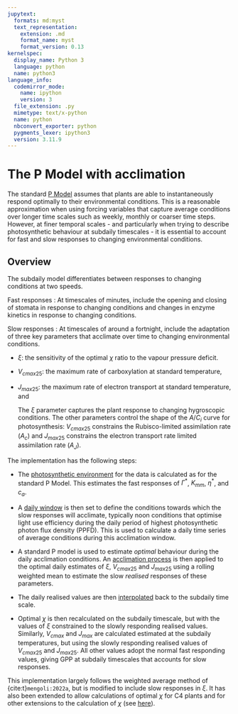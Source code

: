 ```yaml
---
jupytext:
  formats: md:myst
  text_representation:
    extension: .md
    format_name: myst
    format_version: 0.13
kernelspec:
  display_name: Python 3
  language: python
  name: python3
language_info:
  codemirror_mode:
    name: ipython
    version: 3
  file_extension: .py
  mimetype: text/x-python
  name: python
  nbconvert_exporter: python
  pygments_lexer: ipython3
  version: 3.11.9
---
```


# The P Model with acclimation

The standard [P Model](../pmodel_details/pmodel_overview.md) assumes that plants are
able to instantaneously respond optimally to their environmental conditions. This is a
reasonable approximation when using forcing variables that capture average conditions
over longer time scales such as weekly, monthly or coarser time steps. However, at finer
temporal scales - and particularly when trying to describe photosynthetic behaviour at
subdaily timescales - it is essential to account for fast and slow responses to changing
environmental conditions.

## Overview

The subdaily model differentiates between responses to changing conditions at two
speeds.

Fast responses
: At timescales of minutes,  include the opening and closing of stomata in response to
  changing conditions and changes in enzyme kinetics in response to changing conditions.

Slow responses
: At timescales of around a fortnight, include the adaptation of three key parameters
  that acclimate over time to changing environmental conditions.

* $\xi$: the sensitivity of the optimal $\chi$ ratio to the vapour pressure deficit.
* $V_{cmax25}$: the maximum rate of carboxylation at standard temperature,
* $J_{max25}$: the maximum rate of electron transport at standard temperature, and

  The $\xi$ parameter captures the plant response to changing hygroscopic conditions.
  The other parameters control the shape of the $A$/$C_i$ curve for photosynthesis:
  $V_{cmax25}$ constrains the Rubisco-limited assimilation rate ($A_c$) and $J_{max25}$
  constrains the electron transport rate limited assimilation rate ($A_J$).

The implementation has the following steps:

* The [photosynthetic environment](../pmodel_details/photosynthetic_environment) for the
  data is calculated as for the standard P Model. This estimates the fast responses of
  $\Gamma^*$, $K_{mm}$, $\eta^*$, and $c_a$.

* A [daily window](acclimation.md#the-acclimation-window) is then set to define the
  conditions towards which the slow responses will acclimate, typically noon conditions
  that optimise light use efficiency during the daily period of highest photosynthetic
  photon flux density (PPFD). This is used to calculate a daily time series of average
  conditions during this acclimation window.

* A standard P model is used to estimate *optimal* behaviour during the daily
  acclimation conditions. An [acclimation
  process](acclimation.md#estimating-realised-responses) is then applied to the optimal
  daily estimates of $\xi$, $V_{cmax25}$ and $J_{max25}$ using a rolling weighted mean to
  estimate the slow *realised* responses of these parameters.

* The daily realised values are then
  [interpolated](acclimation.md#interpolation-of-realised-values-to-subdaily-timescales)
  back to the subdaily time scale.

* Optimal $\chi$ is then recalculated on the subdaily timescale, but with the values of
  $\xi$ constrained to the slowly responding realised values. Similarly, $V_{cmax}$ and
  $J_{max}$ are calculated estimated at the subdaily temperatures, but using the
  slowly responding realised values of  $V_{cmax25}$ and $J_{max25}$. All other values
  adopt the normal fast responding values, giving GPP at subdaily timescales that
  accounts for slow responses.

This implementation largely follows the weighted average method of
{cite:t}`mengoli:2022a`, but is modified to include slow responses in $\xi$. It has also
been extended to allow calculations of optimal $\chi$ for C4 plants and for other
extensions to the calculation of $\chi$ (see [here](../pmodel_details/optimal_chi.md)).
